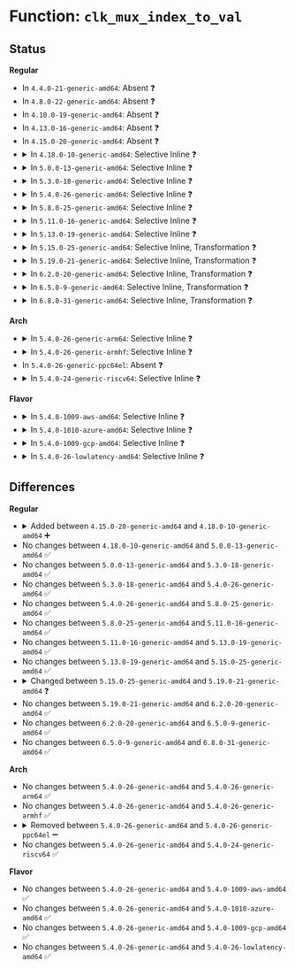 # Function: <code>clk_mux_index_to_val</code>

## Status
<b>Regular</b>
<ul>
<li>
In <code>4.4.0-21-generic-amd64</code>: Absent ❓
</li>
<li>
In <code>4.8.0-22-generic-amd64</code>: Absent ❓
</li>
<li>
In <code>4.10.0-19-generic-amd64</code>: Absent ❓
</li>
<li>
In <code>4.13.0-16-generic-amd64</code>: Absent ❓
</li>
<li>
In <code>4.15.0-20-generic-amd64</code>: Absent ❓
</li>
<li>
<details>
<summary>In <code>4.18.0-10-generic-amd64</code>: Selective Inline ❓</summary>

```c
unsigned int clk_mux_index_to_val(u32 * table, unsigned int flags, u8 index)
```

```json
{
  "name": "clk_mux_index_to_val",
  "collision_type": "Unique Global",
  "inline_type": "Selective",
  "funcs": [
    {
      "addr": 18446744071585029031,
      "name": "clk_mux_index_to_val",
      "external": true,
      "loc": "drivers/clk/clk-mux.c:56",
      "file": "drivers/clk/clk-mux.c",
      "inline": "not declared, inlined",
      "caller_inline": [
        "drivers/clk/clk-mux.c:clk_mux_set_parent"
      ],
      "caller_func": []
    }
  ],
  "symbols": [
    {
      "addr": 18446744071585028944,
      "name": "clk_mux_index_to_val",
      "section": ".text",
      "bind": "STB_GLOBAL",
      "size": 64
    }
  ]
}
```
</details>
</li>
<li>
<details>
<summary>In <code>5.0.0-13-generic-amd64</code>: Selective Inline ❓</summary>

```c
unsigned int clk_mux_index_to_val(u32 * table, unsigned int flags, u8 index)
```

```json
{
  "name": "clk_mux_index_to_val",
  "collision_type": "Unique Global",
  "inline_type": "Selective",
  "funcs": [
    {
      "addr": 18446744071585136535,
      "name": "clk_mux_index_to_val",
      "external": true,
      "loc": "drivers/clk/clk-mux.c:53",
      "file": "drivers/clk/clk-mux.c",
      "inline": "not declared, inlined",
      "caller_inline": [
        "drivers/clk/clk-mux.c:clk_mux_set_parent"
      ],
      "caller_func": []
    }
  ],
  "symbols": [
    {
      "addr": 18446744071585136448,
      "name": "clk_mux_index_to_val",
      "section": ".text",
      "bind": "STB_GLOBAL",
      "size": 64
    }
  ]
}
```
</details>
</li>
<li>
<details>
<summary>In <code>5.3.0-18-generic-amd64</code>: Selective Inline ❓</summary>

```c
unsigned int clk_mux_index_to_val(u32 * table, unsigned int flags, u8 index)
```

```json
{
  "name": "clk_mux_index_to_val",
  "collision_type": "Unique Global",
  "inline_type": "Selective",
  "funcs": [
    {
      "addr": 18446744071585343698,
      "name": "clk_mux_index_to_val",
      "external": true,
      "loc": "drivers/clk/clk-mux.c:69",
      "file": "drivers/clk/clk-mux.c",
      "inline": "not declared, inlined",
      "caller_inline": [
        "drivers/clk/clk-mux.c:clk_mux_set_parent"
      ],
      "caller_func": []
    }
  ],
  "symbols": [
    {
      "addr": 18446744071585343376,
      "name": "clk_mux_index_to_val",
      "section": ".text",
      "bind": "STB_GLOBAL",
      "size": 62
    }
  ]
}
```
</details>
</li>
<li>
<details>
<summary>In <code>5.4.0-26-generic-amd64</code>: Selective Inline ❓</summary>

```c
unsigned int clk_mux_index_to_val(u32 * table, unsigned int flags, u8 index)
```

```json
{
  "name": "clk_mux_index_to_val",
  "collision_type": "Unique Global",
  "inline_type": "Selective",
  "funcs": [
    {
      "addr": 18446744071585482242,
      "name": "clk_mux_index_to_val",
      "external": true,
      "loc": "drivers/clk/clk-mux.c:69",
      "file": "drivers/clk/clk-mux.c",
      "inline": "not declared, inlined",
      "caller_inline": [
        "drivers/clk/clk-mux.c:clk_mux_set_parent"
      ],
      "caller_func": []
    }
  ],
  "symbols": [
    {
      "addr": 18446744071585481920,
      "name": "clk_mux_index_to_val",
      "section": ".text",
      "bind": "STB_GLOBAL",
      "size": 62
    }
  ]
}
```
</details>
</li>
<li>
<details>
<summary>In <code>5.8.0-25-generic-amd64</code>: Selective Inline ❓</summary>

```c
unsigned int clk_mux_index_to_val(u32 * table, unsigned int flags, u8 index)
```

```json
{
  "name": "clk_mux_index_to_val",
  "collision_type": "Unique Global",
  "inline_type": "Selective",
  "funcs": [
    {
      "addr": 18446744071586203474,
      "name": "clk_mux_index_to_val",
      "external": true,
      "loc": "drivers/clk/clk-mux.c:69",
      "file": "drivers/clk/clk-mux.c",
      "inline": "not declared, inlined",
      "caller_inline": [
        "drivers/clk/clk-mux.c:clk_mux_set_parent"
      ],
      "caller_func": []
    }
  ],
  "symbols": [
    {
      "addr": 18446744071586202480,
      "name": "clk_mux_index_to_val",
      "section": ".text",
      "bind": "STB_GLOBAL",
      "size": 62
    }
  ]
}
```
</details>
</li>
<li>
<details>
<summary>In <code>5.11.0-16-generic-amd64</code>: Selective Inline ❓</summary>

```c
unsigned int clk_mux_index_to_val(u32 * table, unsigned int flags, u8 index)
```

```json
{
  "name": "clk_mux_index_to_val",
  "collision_type": "Unique Global",
  "inline_type": "Selective",
  "funcs": [
    {
      "addr": 18446744071586322841,
      "name": "clk_mux_index_to_val",
      "external": true,
      "loc": "drivers/clk/clk-mux.c:69",
      "file": "drivers/clk/clk-mux.c",
      "inline": "not declared, inlined",
      "caller_inline": [
        "drivers/clk/clk-mux.c:clk_mux_set_parent"
      ],
      "caller_func": []
    }
  ],
  "symbols": [
    {
      "addr": 18446744071586321840,
      "name": "clk_mux_index_to_val",
      "section": ".text",
      "bind": "STB_GLOBAL",
      "size": 62
    }
  ]
}
```
</details>
</li>
<li>
<details>
<summary>In <code>5.13.0-19-generic-amd64</code>: Selective Inline ❓</summary>

```c
unsigned int clk_mux_index_to_val(u32 * table, unsigned int flags, u8 index)
```

```json
{
  "name": "clk_mux_index_to_val",
  "collision_type": "Unique Global",
  "inline_type": "Selective",
  "funcs": [
    {
      "addr": 18446744071586196905,
      "name": "clk_mux_index_to_val",
      "external": true,
      "loc": "drivers/clk/clk-mux.c:70",
      "file": "drivers/clk/clk-mux.c",
      "inline": "not declared, inlined",
      "caller_inline": [
        "drivers/clk/clk-mux.c:clk_mux_set_parent"
      ],
      "caller_func": []
    }
  ],
  "symbols": [
    {
      "addr": 18446744071586195632,
      "name": "clk_mux_index_to_val",
      "section": ".text",
      "bind": "STB_GLOBAL",
      "size": 62
    }
  ]
}
```
</details>
</li>
<li>
<details>
<summary>In <code>5.15.0-25-generic-amd64</code>: Selective Inline, Transformation ❓</summary>

```c
unsigned int clk_mux_index_to_val(u32 * table, unsigned int flags, u8 index)
```

```json
{
  "name": "clk_mux_index_to_val",
  "collision_type": "Unique Global",
  "inline_type": "Selective",
  "funcs": [
    {
      "addr": 18446744071586699855,
      "name": "clk_mux_index_to_val",
      "external": true,
      "loc": "drivers/clk/clk-mux.c:70",
      "file": "drivers/clk/clk-mux.c",
      "inline": "not declared, inlined",
      "caller_inline": [
        "drivers/clk/clk-mux.c:clk_mux_set_parent"
      ],
      "caller_func": []
    }
  ],
  "symbols": [
    {
      "addr": 18446744071592425792,
      "name": "clk_mux_index_to_val.cold",
      "section": ".text",
      "bind": "STB_LOCAL",
      "size": 31
    },
    {
      "addr": 18446744071586698672,
      "name": "clk_mux_index_to_val",
      "section": ".text",
      "bind": "STB_GLOBAL",
      "size": 86
    }
  ]
}
```
</details>
</li>
<li>
<details>
<summary>In <code>5.19.0-21-generic-amd64</code>: Selective Inline, Transformation ❓</summary>

```c
unsigned int clk_mux_index_to_val(const u32 * table, unsigned int flags, u8 index)
```

```json
{
  "name": "clk_mux_index_to_val",
  "collision_type": "Unique Global",
  "inline_type": "Selective",
  "funcs": [
    {
      "addr": 18446744071587972815,
      "name": "clk_mux_index_to_val",
      "external": true,
      "loc": "drivers/clk/clk-mux.c:70",
      "file": "drivers/clk/clk-mux.c",
      "inline": "not declared, inlined",
      "caller_inline": [
        "drivers/clk/clk-mux.c:clk_mux_set_parent"
      ],
      "caller_func": []
    }
  ],
  "symbols": [
    {
      "addr": 18446744071594294214,
      "name": "clk_mux_index_to_val.cold",
      "section": ".text",
      "bind": "STB_LOCAL",
      "size": 31
    },
    {
      "addr": 18446744071587971536,
      "name": "clk_mux_index_to_val",
      "section": ".text",
      "bind": "STB_GLOBAL",
      "size": 122
    }
  ]
}
```
</details>
</li>
<li>
<details>
<summary>In <code>6.2.0-20-generic-amd64</code>: Selective Inline, Transformation ❓</summary>

```c
unsigned int clk_mux_index_to_val(const u32 * table, unsigned int flags, u8 index)
```

```json
{
  "name": "clk_mux_index_to_val",
  "collision_type": "Unique Global",
  "inline_type": "Selective",
  "funcs": [
    {
      "addr": 18446744071589335743,
      "name": "clk_mux_index_to_val",
      "external": true,
      "loc": "drivers/clk/clk-mux.c:70",
      "file": "drivers/clk/clk-mux.c",
      "inline": "not declared, inlined",
      "caller_inline": [
        "drivers/clk/clk-mux.c:clk_mux_set_parent"
      ],
      "caller_func": []
    }
  ],
  "symbols": [
    {
      "addr": 18446744071596225706,
      "name": "clk_mux_index_to_val.cold",
      "section": ".text",
      "bind": "STB_LOCAL",
      "size": 31
    },
    {
      "addr": 18446744071589334096,
      "name": "clk_mux_index_to_val",
      "section": ".text",
      "bind": "STB_GLOBAL",
      "size": 122
    }
  ]
}
```
</details>
</li>
<li>
<details>
<summary>In <code>6.5.0-9-generic-amd64</code>: Selective Inline, Transformation ❓</summary>

```c
unsigned int clk_mux_index_to_val(const u32 * table, unsigned int flags, u8 index)
```

```json
{
  "name": "clk_mux_index_to_val",
  "collision_type": "Unique Global",
  "inline_type": "Selective",
  "funcs": [
    {
      "addr": 18446744071589633981,
      "name": "clk_mux_index_to_val",
      "external": true,
      "loc": "drivers/clk/clk-mux.c:70",
      "file": "drivers/clk/clk-mux.c",
      "inline": "not declared, inlined",
      "caller_inline": [
        "drivers/clk/clk-mux.c:clk_mux_set_parent"
      ],
      "caller_func": []
    }
  ],
  "symbols": [
    {
      "addr": 18446744071596753328,
      "name": "clk_mux_index_to_val.cold",
      "section": ".text",
      "bind": "STB_LOCAL",
      "size": 31
    },
    {
      "addr": 18446744071589632336,
      "name": "clk_mux_index_to_val",
      "section": ".text",
      "bind": "STB_GLOBAL",
      "size": 122
    }
  ]
}
```
</details>
</li>
<li>
<details>
<summary>In <code>6.8.0-31-generic-amd64</code>: Selective Inline, Transformation ❓</summary>

```c
unsigned int clk_mux_index_to_val(const u32 * table, unsigned int flags, u8 index)
```

```json
{
  "name": "clk_mux_index_to_val",
  "collision_type": "Unique Global",
  "inline_type": "Selective",
  "funcs": [
    {
      "addr": 18446744071589944077,
      "name": "clk_mux_index_to_val",
      "external": true,
      "loc": "drivers/clk/clk-mux.c:70",
      "file": "drivers/clk/clk-mux.c",
      "inline": "not declared, inlined",
      "caller_inline": [
        "drivers/clk/clk-mux.c:clk_mux_set_parent"
      ],
      "caller_func": []
    }
  ],
  "symbols": [
    {
      "addr": 18446744071597660938,
      "name": "clk_mux_index_to_val.cold",
      "section": ".text",
      "bind": "STB_LOCAL",
      "size": 31
    },
    {
      "addr": 18446744071589942384,
      "name": "clk_mux_index_to_val",
      "section": ".text",
      "bind": "STB_GLOBAL",
      "size": 122
    }
  ]
}
```
</details>
</li>
</ul>
<b>Arch</b>
<ul>
<li>
<details>
<summary>In <code>5.4.0-26-generic-arm64</code>: Selective Inline ❓</summary>

```c
unsigned int clk_mux_index_to_val(u32 * table, unsigned int flags, u8 index)
```

```json
{
  "name": "clk_mux_index_to_val",
  "collision_type": "Unique Global",
  "inline_type": "Selective",
  "funcs": [
    {
      "addr": 18446603336497783488,
      "name": "clk_mux_index_to_val",
      "external": true,
      "loc": "drivers/clk/clk-mux.c:69",
      "file": "drivers/clk/clk-mux.c",
      "inline": "not declared, inlined",
      "caller_inline": [
        "drivers/clk/clk-mux.c:clk_mux_set_parent"
      ],
      "caller_func": [
        "drivers/clk/meson/clk-regmap.c:clk_regmap_mux_set_parent"
      ]
    }
  ],
  "symbols": [
    {
      "addr": 18446603336497781944,
      "name": "clk_mux_index_to_val",
      "section": ".text",
      "bind": "STB_GLOBAL",
      "size": 104
    }
  ]
}
```
</details>
</li>
<li>
<details>
<summary>In <code>5.4.0-26-generic-armhf</code>: Selective Inline ❓</summary>

```c
unsigned int clk_mux_index_to_val(u32 * table, unsigned int flags, u8 index)
```

```json
{
  "name": "clk_mux_index_to_val",
  "collision_type": "Unique Global",
  "inline_type": "Selective",
  "funcs": [
    {
      "addr": 3230602608,
      "name": "clk_mux_index_to_val",
      "external": true,
      "loc": "drivers/clk/clk-mux.c:69",
      "file": "drivers/clk/clk-mux.c",
      "inline": "not declared, inlined",
      "caller_inline": [
        "drivers/clk/clk-mux.c:clk_mux_set_parent"
      ],
      "caller_func": [
        "drivers/clk/clk-milbeaut.c:m10v_mux_set_parent",
        "drivers/clk/meson/clk-regmap.c:clk_regmap_mux_set_parent"
      ]
    }
  ],
  "symbols": [
    {
      "addr": 3230601564,
      "name": "clk_mux_index_to_val",
      "section": ".text",
      "bind": "STB_GLOBAL",
      "size": 64
    }
  ]
}
```
</details>
</li>
<li>
In <code>5.4.0-26-generic-ppc64el</code>: Absent ❓
</li>
<li>
<details>
<summary>In <code>5.4.0-24-generic-riscv64</code>: Selective Inline ❓</summary>

```c
unsigned int clk_mux_index_to_val(u32 * table, unsigned int flags, u8 index)
```

```json
{
  "name": "clk_mux_index_to_val",
  "collision_type": "Unique Global",
  "inline_type": "Selective",
  "funcs": [
    {
      "addr": 18446743936275919298,
      "name": "clk_mux_index_to_val",
      "external": true,
      "loc": "drivers/clk/clk-mux.c:69",
      "file": "drivers/clk/clk-mux.c",
      "inline": "not declared, inlined",
      "caller_inline": [
        "drivers/clk/clk-mux.c:clk_mux_set_parent"
      ],
      "caller_func": []
    }
  ],
  "symbols": [
    {
      "addr": 18446743936275918766,
      "name": "clk_mux_index_to_val",
      "section": ".text",
      "bind": "STB_GLOBAL",
      "size": 100
    }
  ]
}
```
</details>
</li>
</ul>
<b>Flavor</b>
<ul>
<li>
<details>
<summary>In <code>5.4.0-1009-aws-amd64</code>: Selective Inline ❓</summary>

```c
unsigned int clk_mux_index_to_val(u32 * table, unsigned int flags, u8 index)
```

```json
{
  "name": "clk_mux_index_to_val",
  "collision_type": "Unique Global",
  "inline_type": "Selective",
  "funcs": [
    {
      "addr": 18446744071585244770,
      "name": "clk_mux_index_to_val",
      "external": true,
      "loc": "drivers/clk/clk-mux.c:69",
      "file": "drivers/clk/clk-mux.c",
      "inline": "not declared, inlined",
      "caller_inline": [
        "drivers/clk/clk-mux.c:clk_mux_set_parent"
      ],
      "caller_func": []
    }
  ],
  "symbols": [
    {
      "addr": 18446744071585244448,
      "name": "clk_mux_index_to_val",
      "section": ".text",
      "bind": "STB_GLOBAL",
      "size": 62
    }
  ]
}
```
</details>
</li>
<li>
<details>
<summary>In <code>5.4.0-1010-azure-amd64</code>: Selective Inline ❓</summary>

```c
unsigned int clk_mux_index_to_val(u32 * table, unsigned int flags, u8 index)
```

```json
{
  "name": "clk_mux_index_to_val",
  "collision_type": "Unique Global",
  "inline_type": "Selective",
  "funcs": [
    {
      "addr": 18446744071585196946,
      "name": "clk_mux_index_to_val",
      "external": true,
      "loc": "drivers/clk/clk-mux.c:69",
      "file": "drivers/clk/clk-mux.c",
      "inline": "not declared, inlined",
      "caller_inline": [
        "drivers/clk/clk-mux.c:clk_mux_set_parent"
      ],
      "caller_func": []
    }
  ],
  "symbols": [
    {
      "addr": 18446744071585196624,
      "name": "clk_mux_index_to_val",
      "section": ".text",
      "bind": "STB_GLOBAL",
      "size": 62
    }
  ]
}
```
</details>
</li>
<li>
<details>
<summary>In <code>5.4.0-1009-gcp-amd64</code>: Selective Inline ❓</summary>

```c
unsigned int clk_mux_index_to_val(u32 * table, unsigned int flags, u8 index)
```

```json
{
  "name": "clk_mux_index_to_val",
  "collision_type": "Unique Global",
  "inline_type": "Selective",
  "funcs": [
    {
      "addr": 18446744071585432642,
      "name": "clk_mux_index_to_val",
      "external": true,
      "loc": "drivers/clk/clk-mux.c:69",
      "file": "drivers/clk/clk-mux.c",
      "inline": "not declared, inlined",
      "caller_inline": [
        "drivers/clk/clk-mux.c:clk_mux_set_parent"
      ],
      "caller_func": []
    }
  ],
  "symbols": [
    {
      "addr": 18446744071585432320,
      "name": "clk_mux_index_to_val",
      "section": ".text",
      "bind": "STB_GLOBAL",
      "size": 62
    }
  ]
}
```
</details>
</li>
<li>
<details>
<summary>In <code>5.4.0-26-lowlatency-amd64</code>: Selective Inline ❓</summary>

```c
unsigned int clk_mux_index_to_val(u32 * table, unsigned int flags, u8 index)
```

```json
{
  "name": "clk_mux_index_to_val",
  "collision_type": "Unique Global",
  "inline_type": "Selective",
  "funcs": [
    {
      "addr": 18446744071585540562,
      "name": "clk_mux_index_to_val",
      "external": true,
      "loc": "drivers/clk/clk-mux.c:69",
      "file": "drivers/clk/clk-mux.c",
      "inline": "not declared, inlined",
      "caller_inline": [
        "drivers/clk/clk-mux.c:clk_mux_set_parent"
      ],
      "caller_func": []
    }
  ],
  "symbols": [
    {
      "addr": 18446744071585540240,
      "name": "clk_mux_index_to_val",
      "section": ".text",
      "bind": "STB_GLOBAL",
      "size": 62
    }
  ]
}
```
</details>
</li>
</ul>

## Differences
<b>Regular</b>
<ul>
<li>
<details>
<summary>Added between <code>4.15.0-20-generic-amd64</code> and <code>4.18.0-10-generic-amd64</code> ➕</summary>

```c
unsigned int clk_mux_index_to_val(u32 * table, unsigned int flags, u8 index)
```
</details>
</li>
<li>
No changes between <code>4.18.0-10-generic-amd64</code> and <code>5.0.0-13-generic-amd64</code> ✅
</li>
<li>
No changes between <code>5.0.0-13-generic-amd64</code> and <code>5.3.0-18-generic-amd64</code> ✅
</li>
<li>
No changes between <code>5.3.0-18-generic-amd64</code> and <code>5.4.0-26-generic-amd64</code> ✅
</li>
<li>
No changes between <code>5.4.0-26-generic-amd64</code> and <code>5.8.0-25-generic-amd64</code> ✅
</li>
<li>
No changes between <code>5.8.0-25-generic-amd64</code> and <code>5.11.0-16-generic-amd64</code> ✅
</li>
<li>
No changes between <code>5.11.0-16-generic-amd64</code> and <code>5.13.0-19-generic-amd64</code> ✅
</li>
<li>
No changes between <code>5.13.0-19-generic-amd64</code> and <code>5.15.0-25-generic-amd64</code> ✅
</li>
<li>
<details>
<summary>Changed between <code>5.15.0-25-generic-amd64</code> and <code>5.19.0-21-generic-amd64</code> ❓</summary>
<ul>
<li>
<b>Param type changed. </b>
<code>u32 * table</code> ➡️ <code>const u32 * table</code>
</li>
</ul>
</details>
</li>
<li>
No changes between <code>5.19.0-21-generic-amd64</code> and <code>6.2.0-20-generic-amd64</code> ✅
</li>
<li>
No changes between <code>6.2.0-20-generic-amd64</code> and <code>6.5.0-9-generic-amd64</code> ✅
</li>
<li>
No changes between <code>6.5.0-9-generic-amd64</code> and <code>6.8.0-31-generic-amd64</code> ✅
</li>
</ul>
<b>Arch</b>
<ul>
<li>
No changes between <code>5.4.0-26-generic-amd64</code> and <code>5.4.0-26-generic-arm64</code> ✅
</li>
<li>
No changes between <code>5.4.0-26-generic-amd64</code> and <code>5.4.0-26-generic-armhf</code> ✅
</li>
<li>
<details>
<summary>Removed between <code>5.4.0-26-generic-amd64</code> and <code>5.4.0-26-generic-ppc64el</code> ➖</summary>

```c
unsigned int clk_mux_index_to_val(u32 * table, unsigned int flags, u8 index)
```
</details>
</li>
<li>
No changes between <code>5.4.0-26-generic-amd64</code> and <code>5.4.0-24-generic-riscv64</code> ✅
</li>
</ul>
<b>Flavor</b>
<ul>
<li>
No changes between <code>5.4.0-26-generic-amd64</code> and <code>5.4.0-1009-aws-amd64</code> ✅
</li>
<li>
No changes between <code>5.4.0-26-generic-amd64</code> and <code>5.4.0-1010-azure-amd64</code> ✅
</li>
<li>
No changes between <code>5.4.0-26-generic-amd64</code> and <code>5.4.0-1009-gcp-amd64</code> ✅
</li>
<li>
No changes between <code>5.4.0-26-generic-amd64</code> and <code>5.4.0-26-lowlatency-amd64</code> ✅
</li>
</ul>

